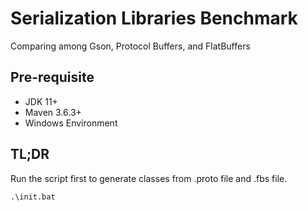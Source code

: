 # Serialization Libraries Benchmark

Comparing among Gson, Protocol Buffers, and FlatBuffers

## Pre-requisite

- JDK 11+
- Maven 3.6.3+
- Windows Environment

## TL;DR

Run the script first to generate classes from .proto file and .fbs file.

```batch
.\init.bat
```
